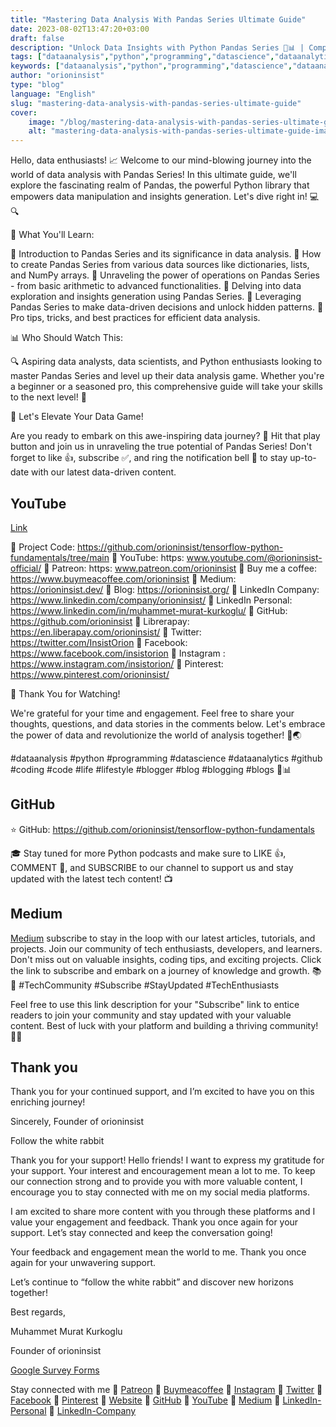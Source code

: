 ```yaml
---
title: "Mastering Data Analysis With Pandas Series Ultimate Guide"
date: 2023-08-02T13:47:20+03:00
draft: false
description: "Unlock Data Insights with Python Pandas Series 🐼📊 | Comprehensive Guide to Data Analysis #DataScience #Python #DataManipulation"
tags: ["dataanalysis","python","programming","datascience","dataanalytics","github","coding","code","life","lifestyle","blogger","blog","blogging","blogs"]
keywords: ["dataanalysis","python","programming","datascience","dataanalytics","github","coding","code","life","lifestyle","blogger","blog","blogging","blogs"]
author: "orioninsist"
type: "blog"
language: "English"
slug: "mastering-data-analysis-with-pandas-series-ultimate-guide"
cover: 
    image: "/blog/mastering-data-analysis-with-pandas-series-ultimate-guide.webp"
    alt: "mastering-data-analysis-with-pandas-series-ultimate-guide-image"
---
```


Hello, data enthusiasts! 📈 Welcome to our mind-blowing journey into the world of data analysis with Pandas Series! In this ultimate guide, we'll explore the fascinating realm of Pandas, the powerful Python library that empowers data manipulation and insights generation. Let's dive right in! 💻🔍

🎯 What You'll Learn:

📌 Introduction to Pandas Series and its significance in data analysis.
📌 How to create Pandas Series from various data sources like dictionaries, lists, and NumPy arrays.
📌 Unraveling the power of operations on Pandas Series - from basic arithmetic to advanced functionalities.
📌 Delving into data exploration and insights generation using Pandas Series.
📌 Leveraging Pandas Series to make data-driven decisions and unlock hidden patterns.
📌 Pro tips, tricks, and best practices for efficient data analysis.

📊 Who Should Watch This:

🔍 Aspiring data analysts, data scientists, and Python enthusiasts looking to master Pandas Series and level up their data analysis game. Whether you're a beginner or a seasoned pro, this comprehensive guide will take your skills to the next level! 💪

🚀 Let's Elevate Your Data Game!

Are you ready to embark on this awe-inspiring data journey? 🚀 Hit that play button and join us in unraveling the true potential of Pandas Series! Don't forget to like 👍, subscribe ✅, and ring the notification bell 🔔 to stay up-to-date with our latest data-driven content.

## YouTube
[Link](https://youtu.be/4gltdYRBreY)


🚀 Project Code: https://github.com/orioninsist/tensorflow-python-fundamentals/tree/main
🚀 YouTube: https: www.youtube.com/@orioninsist-official/
🚀 Patreon: https: www.patreon.com/orioninsist
🚀 Buy me a coffee: https://www.buymeacoffee.com/orioninsist
🚀 Medium: https://orioninsist.dev/
🚀 Blog: https://orioninsist.org/
🚀 LinkedIn Company: https://www.linkedin.com/company/orioninsist/
🚀 LinkedIn Personal: https://www.linkedin.com/in/muhammet-murat-kurkoglu/
🚀 GitHub: https://github.com/orioninsist
🚀 Librerapay: https://en.liberapay.com/orioninsist/
🚀 Twitter: https://twitter.com/InsistOrion
🚀 Facebook: https://www.facebook.com/insistorion
🚀 Instagram : https://www.instagram.com/insistorion/
🚀 Pinterest: https://www.pinterest.com/orioninsist/

🙏 Thank You for Watching!

We're grateful for your time and engagement. Feel free to share your thoughts, questions, and data stories in the comments below. Let's embrace the power of data and revolutionize the world of analysis together! 🌟🌏

#dataanalysis  #python #programming #datascience #dataanalytics #github #coding #code #life #lifestyle #blogger #blog #blogging #blogs  🐼📊

## GitHub
⭐ GitHub: https://github.com/orioninsist/tensorflow-python-fundamentals

🎓 Stay tuned for more Python podcasts and make sure to LIKE 👍, COMMENT 💬, and SUBSCRIBE to our channel to support us and stay updated with the latest tech content! 📺

## Medium
[Medium](https://orioninsist.dev/subscribe) subscribe to stay in the loop with our latest articles, tutorials, and projects. Join our community of tech enthusiasts, developers, and learners. Don't miss out on valuable insights, coding tips, and exciting projects. Click the link to subscribe and embark on a journey of knowledge and growth. 📚🚀 #TechCommunity #Subscribe #StayUpdated #TechEnthusiasts

Feel free to use this link description for your "Subscribe" link to entice readers to join your community and stay updated with your valuable content. Best of luck with your platform and building a thriving community! 📝✨

## Thank you

Thank you for your continued support, and I’m excited to have you on this enriching journey!

Sincerely, Founder of orioninsist

Follow the white rabbit

Thank you for your support! Hello friends! I want to express my gratitude for your support. Your interest and encouragement mean a lot to me. To keep our connection strong and to provide you with more valuable content, I encourage you to stay connected with me on my social media platforms.

I am excited to share more content with you through these platforms and I value your engagement and feedback. Thank you once again for your support. Let’s stay connected and keep the conversation going!

Your feedback and engagement mean the world to me. Thank you once again for your unwavering support.

Let’s continue to “follow the white rabbit” and discover new horizons together!

Best regards,

Muhammet Murat Kurkoglu

Founder of orioninsist

[Google Survey Forms](https://forms.gle/U458bp6vk9YzjxZN6)

Stay connected with me 🔗 [Patreon](https://www.patreon.com/orioninsist) 🔗 [Buymeacoffee](https://www.buymeacoffee.com/orioninsist) 🔗 [Instagram](https://www.instagram.com/insistorion/) 🔗 [Twitter](https://twitter.com/InsistOrion) 🔗 [Facebook](https://www.facebook.com/insistorion) 🔗 [Pinterest](https://www.pinterest.com/orioninsist/) 🔗 [Website](https://orioninsist.org/) 🔗 [GitHub](https://github.com/orioninsist) 🔗 [YouTube](https://www.youtube.com/@orioninsist-official/) 🔗 [Medium](https://orioninsist.dev/) 🔗 [LinkedIn-Personal](https://www.linkedin.com/in/muhammet-murat-kurkoglu/) 🔗 [LinkedIn-Company](https://www.linkedin.com/company/orioninsist/)